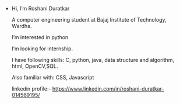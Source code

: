 -  Hi, I’m Roshani Duratkar
    
    A computer engineering student at Bajaj Institute of Technology, Wardha.
    
    I’m interested in python 
    
    I’m looking for internship.
    
    I have following skills: C, python, java, data structure and algorithm, html, OpenCV,SQL.
    
    Also familiar with: CSS, Javascript
    
    linkedin profile:- https://www.linkedin.com/in/roshani-duratkar-014569195/

<!---
roshaniduratkar/roshaniduratkar is a ✨ special ✨ repository because its `README.md` (this file) appears on your GitHub profile.
You can click the Preview link to take a look at your changes.
--->
